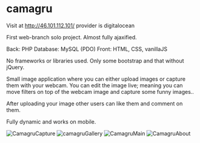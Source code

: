 # camagru

Visit at http://46.101.112.101/   provider is digitalocean

First web-branch solo project. Almost fully ajaxified.

Back: PHP
Database: MySQL (PDO)
Front: HTML, CSS, vanillaJS

No frameworks or libraries used. Only some bootstrap and that without jQuery.

Small image application where you can either upload images or capture them with your webcam.
You can edit the image live; meaning you can move filters on top of the webcam image and capture some funny images..

After uploading your image other users can like them and comment on them.

Fully dynamic and works on mobile.


![CamagruCapture](https://lh3.googleusercontent.com/pw/ACtC-3dy2FYtIOdAXwLeXpcxJcBxrNvpqmoRcR2A9F3oL0Qdovi56Upkf2Snbzv8NdoIs_Px-bUqSVPBXOMJ2rKFPR_cy5zHVtfjqG_tnFmRLNcalLjWfvAuAQqmbzUzDK79soKLRnk285QCJIoNgqA-OB_a=w716-h632-no)
![camagruGallery](https://lh3.googleusercontent.com/pw/ACtC-3dh42mrnXPLvirCvIN7Hxn13a5Xj0BYsGJgA4qf9HbzkSApicRS2ShXuWOrV1C-qMAlBmOpYtDu2RsoJz41Y10In2ubflhSQOhypDsqoIp2wdZM5gji2gtwdHksPSk2djMDhdVVKAc7qVORhMVLnlYW=w1297-h581-no?authuser=0)
![CamagruMain](https://lh3.googleusercontent.com/pw/ACtC-3dYUwFBQnUheLrV10tr1-ZKJqWAD1XfuD-mJImFpcYszZlaxnLUnmMFe1ZDmE5q6OnoRgj7EM6QcPuxAH-mF-YWNgDDat9L7oHjTyntW7a7iIxE-htaZVwYb4TLJbgqRD81asxtDecawhCwLtKDNI90=w716-h752-no)
![CamagruAbout](https://lh3.googleusercontent.com/pw/ACtC-3f2KZcZVbFp99VpvTvSQvjBEQv1ARyPSIwzuvpquojxHtIAuUj1xbaCdveonoJSpOJbl13dU11I__Wh9LLvchmqEPkNIxN1S9vqNiYqq3gKbLCJ4wpe25vpFwXBVVKTkieput0719IMT5jmWuf-1DeW=w488-h912-no)
